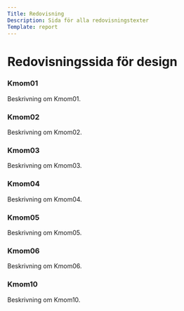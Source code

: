 ```yaml
---
Title: Redovisning
Description: Sida för alla redovisningstexter
Template: report
---
```


Redovisningssida för design
=======

<div class="kmom-card">
    <div class="header-background">
        <h3>Kmom01</h3>
    </div>
    <p>Beskrivning om Kmom01.</p>
</div>

<div class="kmom-card">
    <h3>Kmom02</h3>
    <p>Beskrivning om Kmom02.</p>
</div>

<div class="kmom-card">
    <h3>Kmom03</h3>
    <p>Beskrivning om Kmom03.</p>
</div>

<div class="kmom-card">
    <h3>Kmom04</h3>
    <p>Beskrivning om Kmom04.</p>
</div>

<div class="kmom-card">
    <h3>Kmom05</h3>
    <p>Beskrivning om Kmom05.</p>
</div>

<div class="kmom-card">
    <h3>Kmom06</h3>
    <p>Beskrivning om Kmom06.</p>
</div>

<div class="kmom-card project">
    <h3>Kmom10</h3>
    <p>Beskrivning om Kmom10.</p>
</div>